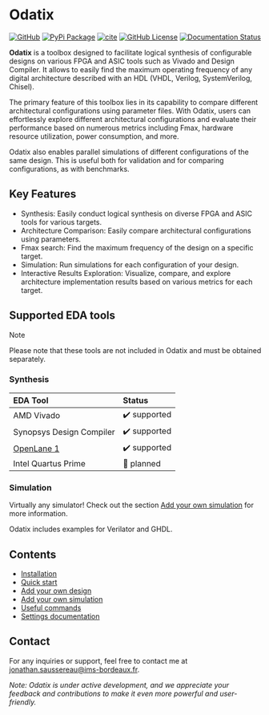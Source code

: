 # Odatix

[![GitHub](https://img.shields.io/badge/GitHub-Odatix-blue.svg?logo=github)](https://github.com/jsaussereau/Odatix)
[![PyPi Package](https://img.shields.io/pypi/v/odatix)](https://pypi.org/project/odatix/)
[![cite](https://img.shields.io/badge/cite-DOI%3A10.1016/j.softx.2024.101970-green)](https://www.sciencedirect.com/science/article/pii/S2352711024003406)
[![GitHub License](https://img.shields.io/github/license/jsaussereau/Odatix)](https://github.com/jsaussereau/Odatix/blob/main/LICENSE)
[![Documentation Status](https://readthedocs.org/projects/odatix/badge/?version=latest)](https://odatix.readthedocs.io)

**Odatix** is a toolbox designed to facilitate logical synthesis of configurable designs on various FPGA and ASIC tools such as Vivado and Design Compiler. 
It allows to easily find the maximum operating frequency of any digital architecture described with an HDL (VHDL, Verilog, SystemVerilog, Chisel).

The primary feature of this toolbox lies in its capability to compare different architectural configurations using parameter files. 
With Odatix, users can effortlessly explore different architectural configurations and evaluate their performance based on numerous metrics including Fmax, hardware resource utilization, power consumption, and more.

Odatix also enables parallel simulations of different configurations of the same design. This is useful both for validation and for comparing configurations, as with benchmarks. 

## Key Features

- Synthesis: Easily conduct logical synthesis on diverse FPGA and ASIC tools for various targets.
- Architecture Comparison: Easily compare architectural configurations using parameters.
- Fmax search: Find the maximum frequency of the design on a specific target.
- Simulation: Run simulations for each configuration of your design.
- Interactive Results Exploration: Visualize, compare, and explore architecture implementation results based on various metrics for each target.

## Supported EDA tools

> [!NOTE]
> Please note that these tools are not included in Odatix and must be obtained separately.

### Synthesis


| EDA Tool                                                       | Status              |
| :------------------------------------------------------------- | :------------------ |
| AMD Vivado                                                     | ✔️ supported        |
| Synopsys Design Compiler                                       | ✔️ supported        |
| [OpenLane 1](https://github.com/The-OpenROAD-Project/OpenLane) | ✔️ supported        |
| Intel Quartus Prime                                            | 📅 planned          |

### Simulation

Virtually any simulator! Check out the section [Add your own simulation](https://odatix.readthedocs.io/en/latest/userguide/add_simulation.html) for more information.

Odatix includes examples for Verilator and GHDL.

## Contents

- [Installation](https://odatix.readthedocs.io/en/latest/userguide/installation.html)
- [Quick start](https://odatix.readthedocs.io/en/latest/userguide/quick_start.html)
- [Add your own design](https://odatix.readthedocs.io/en/latest/userguide/add_design.html)
- [Add your own simulation](https://odatix.readthedocs.io/en/latest/userguide/add_simulation.html)
- [Useful commands](https://odatix.readthedocs.io/en/latest/documentation/commands.html)
- [Settings documentation](https://odatix.readthedocs.io/en/latest/documentation/settings.html)

  
## Contact

For any inquiries or support, feel free to contact me at jonathan.saussereau@ims-bordeaux.fr.

*Note: Odatix is under active development, and we appreciate your feedback and contributions to make it even more powerful and user-friendly.*
